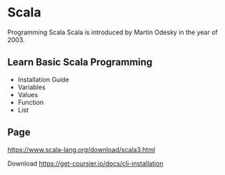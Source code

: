 # Scala
Programming Scala
Scala is introduced by Martin Odesky in the year of 2003.

## Learn Basic Scala Programming

  - Installation Guide
  - Variables
  - Values
  - Function
  - List
  
## Page
https://www.scala-lang.org/download/scala3.html

Download 
https://get-coursier.io/docs/cli-installation

